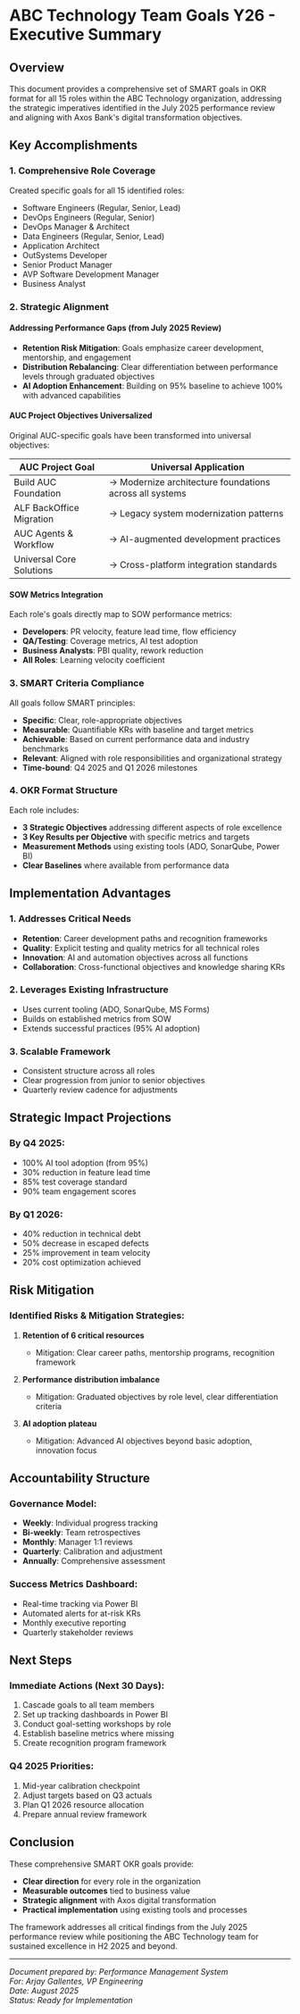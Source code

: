 # ABC Technology Team Goals Y26 - Executive Summary

## Overview
This document provides a comprehensive set of SMART goals in OKR format for all 15 roles within the ABC Technology organization, addressing the strategic imperatives identified in the July 2025 performance review and aligning with Axos Bank's digital transformation objectives.

## Key Accomplishments

### 1. **Comprehensive Role Coverage**
Created specific goals for all 15 identified roles:
- Software Engineers (Regular, Senior, Lead)
- DevOps Engineers (Regular, Senior)  
- DevOps Manager & Architect
- Data Engineers (Regular, Senior, Lead)
- Application Architect
- OutSystems Developer
- Senior Product Manager
- AVP Software Development Manager
- Business Analyst

### 2. **Strategic Alignment**

#### **Addressing Performance Gaps** (from July 2025 Review)
- **Retention Risk Mitigation**: Goals emphasize career development, mentorship, and engagement
- **Distribution Rebalancing**: Clear differentiation between performance levels through graduated objectives
- **AI Adoption Enhancement**: Building on 95% baseline to achieve 100% with advanced capabilities

#### **AUC Project Objectives Universalized**
Original AUC-specific goals have been transformed into universal objectives:

| AUC Project Goal | Universal Application |
|-----------------|----------------------|
| Build AUC Foundation | → Modernize architecture foundations across all systems |
| ALF BackOffice Migration | → Legacy system modernization patterns |
| AUC Agents & Workflow | → AI-augmented development practices |
| Universal Core Solutions | → Cross-platform integration standards |

#### **SOW Metrics Integration**
Each role's goals directly map to SOW performance metrics:
- **Developers**: PR velocity, feature lead time, flow efficiency
- **QA/Testing**: Coverage metrics, AI test adoption
- **Business Analysts**: PBI quality, rework reduction
- **All Roles**: Learning velocity coefficient

### 3. **SMART Criteria Compliance**

All goals follow SMART principles:
- **Specific**: Clear, role-appropriate objectives
- **Measurable**: Quantifiable KRs with baseline and target metrics
- **Achievable**: Based on current performance data and industry benchmarks
- **Relevant**: Aligned with role responsibilities and organizational strategy
- **Time-bound**: Q4 2025 and Q1 2026 milestones

### 4. **OKR Format Structure**

Each role includes:
- **3 Strategic Objectives** addressing different aspects of role excellence
- **3 Key Results per Objective** with specific metrics and targets
- **Measurement Methods** using existing tools (ADO, SonarQube, Power BI)
- **Clear Baselines** where available from performance data

## Implementation Advantages

### 1. **Addresses Critical Needs**
- **Retention**: Career development paths and recognition frameworks
- **Quality**: Explicit testing and quality metrics for all technical roles
- **Innovation**: AI and automation objectives across all functions
- **Collaboration**: Cross-functional objectives and knowledge sharing KRs

### 2. **Leverages Existing Infrastructure**
- Uses current tooling (ADO, SonarQube, MS Forms)
- Builds on established metrics from SOW
- Extends successful practices (95% AI adoption)

### 3. **Scalable Framework**
- Consistent structure across all roles
- Clear progression from junior to senior objectives
- Quarterly review cadence for adjustments

## Strategic Impact Projections

### By Q4 2025:
- 100% AI tool adoption (from 95%)
- 30% reduction in feature lead time
- 85% test coverage standard
- 90% team engagement scores

### By Q1 2026:
- 40% reduction in technical debt
- 50% decrease in escaped defects
- 25% improvement in team velocity
- 20% cost optimization achieved

## Risk Mitigation

### Identified Risks & Mitigation Strategies:
1. **Retention of 6 critical resources**
   - Mitigation: Clear career paths, mentorship programs, recognition framework

2. **Performance distribution imbalance**
   - Mitigation: Graduated objectives by role level, clear differentiation criteria

3. **AI adoption plateau**
   - Mitigation: Advanced AI objectives beyond basic adoption, innovation focus

## Accountability Structure

### Governance Model:
- **Weekly**: Individual progress tracking
- **Bi-weekly**: Team retrospectives
- **Monthly**: Manager 1:1 reviews
- **Quarterly**: Calibration and adjustment
- **Annually**: Comprehensive assessment

### Success Metrics Dashboard:
- Real-time tracking via Power BI
- Automated alerts for at-risk KRs
- Monthly executive reporting
- Quarterly stakeholder reviews

## Next Steps

### Immediate Actions (Next 30 Days):
1. Cascade goals to all team members
2. Set up tracking dashboards in Power BI
3. Conduct goal-setting workshops by role
4. Establish baseline metrics where missing
5. Create recognition program framework

### Q4 2025 Priorities:
1. Mid-year calibration checkpoint
2. Adjust targets based on Q3 actuals
3. Plan Q1 2026 resource allocation
4. Prepare annual review framework

## Conclusion

These comprehensive SMART OKR goals provide:
- **Clear direction** for every role in the organization
- **Measurable outcomes** tied to business value
- **Strategic alignment** with Axos digital transformation
- **Practical implementation** using existing tools and processes

The framework addresses all critical findings from the July 2025 performance review while positioning the ABC Technology team for sustained excellence in H2 2025 and beyond.

---

*Document prepared by: Performance Management System*  
*For: Arjay Gallentes, VP Engineering*  
*Date: August 2025*  
*Status: Ready for Implementation*
